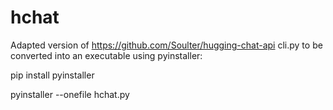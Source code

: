 # hchat
Adapted version of https://github.com/Soulter/hugging-chat-api cli.py to be converted into an executable using pyinstaller:

pip install pyinstaller

pyinstaller --onefile hchat.py

